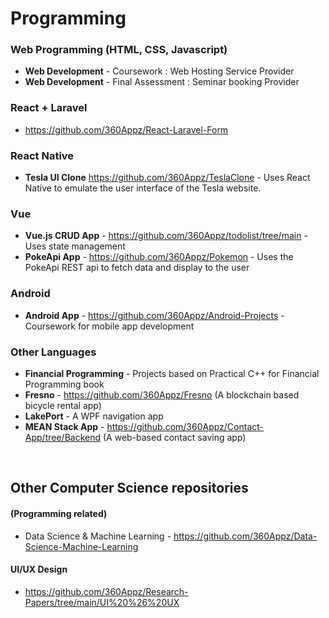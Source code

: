 # Programming

### Web Programming (HTML, CSS, Javascript)
 * **Web Development** - Coursework : Web Hosting Service Provider
 * **Web Development** - Final Assessment : Seminar booking Provider
### React + Laravel
* https://github.com/360Appz/React-Laravel-Form
### React Native
 * **Tesla UI Clone** https://github.com/360Appz/TeslaClone - Uses React Native to emulate the user interface of the Tesla website.
### Vue
 * **Vue.js CRUD App** - https://github.com/360Appz/todolist/tree/main - Uses state management 
 * **PokeApi App** - https://github.com/360Appz/Pokemon - Uses the PokeApi REST api to fetch data and display to the user
### Android
 * **Android App** - https://github.com/360Appz/Android-Projects - Coursework for mobile app development
### Other Languages
* **Financial Programming** - Projects based on Practical C++ for Financial Programming book
 * **Fresno** - https://github.com/360Appz/Fresno (A blockchain based bicycle rental app)
 * **LakePort** - A WPF navigation app 
 * **MEAN Stack App** - https://github.com/360Appz/Contact-App/tree/Backend (A web-based contact saving app)


 
&nbsp;

## Other Computer Science repositories
#### (Programming related)
* Data Science & Machine Learning - https://github.com/360Appz/Data-Science-Machine-Learning

#### UI/UX Design
* https://github.com/360Appz/Research-Papers/tree/main/UI%20%26%20UX


